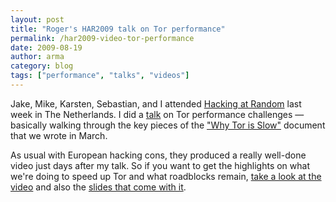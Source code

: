 ```yaml
---
layout: post
title: "Roger's HAR2009 talk on Tor performance"
permalink: /har2009-video-tor-performance
date: 2009-08-19
author: arma
category: blog
tags: ["performance", "talks", "videos"]
---
```


Jake, Mike, Karsten, Sebastian, and I attended [Hacking at Random](https://har2009.org/) last week in The Netherlands. I did a [talk](https://har2009.org/program/events/33.en.html) on Tor performance challenges — basically walking through the key pieces of the ["Why Tor is Slow"](https://blog.torproject.org/blog/why-tor-is-slow) document that we wrote in March.

As usual with European hacking cons, they produced a really well-done video just days after my talk. So if you want to get the highlights on what we're doing to speed up Tor and what roadblocks remain, [take a look at the video](http://freehaven.net/~arma/har2009_Why_Tor_is_slow.mp4) and also the [slides that come with it](http://freehaven.net/~arma/slides-har2009.pdf).

